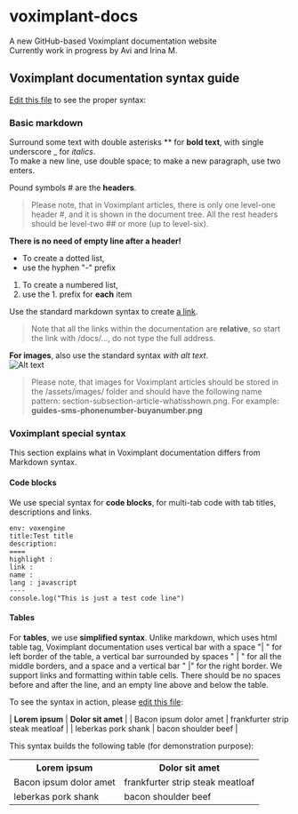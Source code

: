 # voximplant-docs
A new GitHub-based Voximplant documentation website  
Currently work in progress by Avi and Irina M.

## Voximplant documentation syntax guide
[Edit this file](https://github.com/followmyutopia/voximplant-docs/edit/main/README.md) to see the proper syntax:

### Basic markdown
Surround some text with double asterisks ** for **bold text**, with single underscore _ for _italics_.  
To make a new line, use double space; to make a new paragraph, use two enters.

Pound symbols # are the **headers**.
> Please note, that in Voximplant articles, there is only one level-one header #, and it is shown in the document tree. All the rest headers should be level-two ## or more (up to level-six).

**There is no need of empty line after a header!**

- To create a dotted list,
- use the hyphen "-" prefix

1. To create a numbered list,
1. use the 1. prefix for **each** item

Use the standard markdown syntax to create [a link](#voximplant-documentation-syntax-guide).  
> Note that all the links within the documentation are **relative**, so start the link with /docs/..., do not type the full address.

**For images**, also use the standard syntax _with alt text_.  
![Alt text](https://voximplant.com/_nuxt/img/83fcc31.svg)
> Please note, that images for Voximplant articles should be stored in the /assets/images/ folder and should have the following name pattern: section-subsection-article-whatisshown.png. For example:  
**guides-sms-phonenumber-buyanumber.png**

### Voximplant special syntax
This section explains what in Voximplant documentation differs from Markdown syntax.

#### Code blocks
We use special syntax for **code blocks**, for multi-tab code with tab titles, descriptions and links.

```vox.multicode
env: voxengine
title:Test title
description:
====
highlight : 
link : 
name : 
lang : javascript
----
console.log("This is just a test code line")
```

#### Tables
For **tables**, we use **simplified syntax**. Unlike markdown, which uses html table tag, Voximplant documentation uses vertical bar with a space "| " for left border of the table, a vertical bar surrounded by spaces " | " for all the middle borders, and a space and a vertical bar " |" for the right border. We support links and formatting within table cells. There should be no spaces before and after the line, and an empty line above and below the table.

To see the syntax in action, please [edit this file](https://github.com/followmyutopia/voximplant-docs/edit/main/README.md):

| **Lorem ipsum** | **Dolor sit amet** |
| Bacon ipsum dolor amet | frankfurter strip steak meatloaf |
| leberkas pork shank | bacon shoulder beef |

This syntax builds the following table (for demonstration purpose):

<table>
    <tr>
        <th>Lorem ipsum</th>
        <th>Dolor sit amet</th>
    </tr>
    <tr>
        <td>Bacon ipsum dolor amet</td>
        <td>frankfurter strip steak meatloaf</td>
    </tr>
    <tr>
        <td>leberkas pork shank</td>
        <td>bacon shoulder beef</td>
    </tr>
</table>